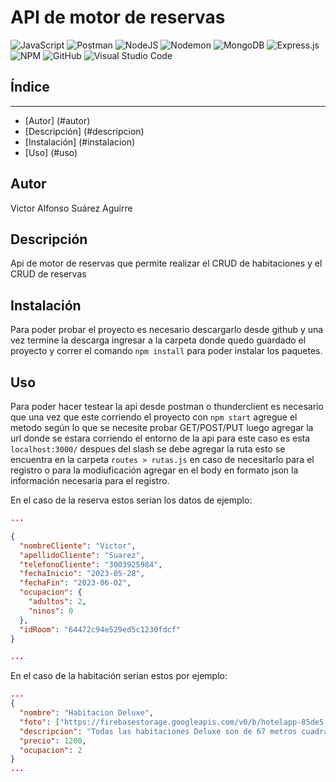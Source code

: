 # API de motor de reservas #

![JavaScript](https://img.shields.io/badge/javascript-%23323330.svg?style=for-the-badge&logo=javascript&logoColor=%23F7DF1E)
![Postman](https://img.shields.io/badge/Postman-FF6C37?style=for-the-badge&logo=postman&logoColor=white)
![NodeJS](https://img.shields.io/badge/node.js-6DA55F?style=for-the-badge&logo=node.js&logoColor=white)
![Nodemon](https://img.shields.io/badge/NODEMON-%23323330.svg?style=for-the-badge&logo=nodemon&logoColor=%BBDEAD)
![MongoDB](https://img.shields.io/badge/MongoDB-%234ea94b.svg?style=for-the-badge&logo=mongodb&logoColor=white)
![Express.js](https://img.shields.io/badge/express.js-%23404d59.svg?style=for-the-badge&logo=express&logoColor=%2361DAFB)
![NPM](https://img.shields.io/badge/NPM-%23CB3837.svg?style=for-the-badge&logo=npm&logoColor=white)
![GitHub](https://img.shields.io/badge/github-%23121011.svg?style=for-the-badge&logo=github&logoColor=white)
![Visual Studio Code](https://img.shields.io/badge/Visual%20Studio%20Code-0078d7.svg?style=for-the-badge&logo=visual-studio-code&logoColor=white)

## Índice

___

* [Autor] (#autor)
* [Descripción] (#descripcion)
* [Instalación] (#instalacion)
* [Uso] (#uso)

## Autor

Victor Alfonso Suárez Aguirre

## Descripción

Api de motor de reservas que permite realizar el CRUD de habitaciones y el CRUD de reservas

## Instalación

Para poder probar el proyecto es necesario descargarlo desde github y una vez termine la descarga
ingresar a la carpeta donde quedo guardado el proyecto y correr el comando `npm install` para poder instalar los paquetes.

## Uso

Para poder hacer testear la api desde postman o thunderclient es necesario que una vez que este corriendo el proyecto con `npm start` agregue el metodo según lo que se necesite probar GET/POST/PUT luego agregar la url donde se estara corriendo el entorno de la api para este caso es esta `localhost:3000/` despues del slash se debe agregar la ruta esto se encuentra en la carpeta `routes > rutas.js` en caso de necesitarlo para el registro o para la modiuficación agregar en el body en formato json la información necesaria para el registro.

En el caso de la reserva estos serian los datos de ejemplo:

```JSON
...

{
  "nombreCliente": "Victor",
  "apellidoCliente": "Suarez",
  "telefonoCliente": "3003925984",
  "fechaInicio": "2023-05-28",
  "fechaFin": "2023-06-02",
  "ocupacion": {
    "adultos": 2,
    "ninos": 0
  },
  "idRoom": "64472c94e529ed5c1230fdcf"
}

...
```

En el caso de la habitación serian estos por ejemplo:

```JSON
...
{
  "nombre": "Habitacion Deluxe",
  "foto": ["https://firebasestorage.googleapis.com/v0/b/hotelapp-85de5.appspot.com/o/habitaiciondeluxe1.jpg?alt=media&token=b7843f88-af7e-4ef9-bc58-c42fc34606ff", "https://firebasestorage.googleapis.com/v0/b/hotelapp-85de5.appspot.com/o/habitaciondeluxe2.jpg?alt=media&token=f140f340-3613-4411-88ca-98ad47e2c813" ],
  "descripcion": "Todas las habitaciones Deluxe son de 67 metros cuadrados, divididos en dos espacios. Uno de ellos cuenta con una sala que puede ser usada para reuniones sociales o empresariales para máximo 6 personas, una cocina dotada con todo lo necesario para sorprender a tus invitados, además de las opciones gastronómicas, y la habitación con una cama Queen.",
  "precio": 1200,
  "ocupacion": 2
}
...
```